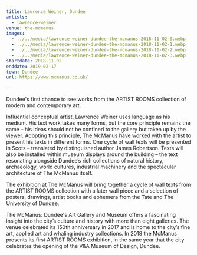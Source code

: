 ```yaml
---
title: Lawrence Weiner, Dundee
artists:
  - lawrence-weiner
venue: the-mcmanus
images:
  - ../../media/lawrence-weiner-dundee-the-mcmanus-2018-11-02-0.webp
  - ../../media/lawrence-weiner-dundee-the-mcmanus-2018-11-02-1.webp
  - ../../media/lawrence-weiner-dundee-the-mcmanus-2018-11-02-2.webp
  - ../../media/lawrence-weiner-dundee-the-mcmanus-2018-11-02-3.webp
startdate: 2018-11-02
enddate: 2019-02-17
town: Dundee
url: https://www.mcmanus.co.uk/

---
```


Dundee's first chance to see works from the ARTIST ROOMS collection of modern and contemporary art.

Influential conceptual artist, Lawrence Weiner uses language as his medium. His text work takes many forms, but the core principle remains the same – his ideas should not be confined to the gallery but taken up by the viewer. Adopting this principle, The McManus have worked with the artist to present his texts in different forms. One cycle of wall texts will be presented in Scots – translated by distinguished author James Robertson. Texts will also be installed within museum displays around the building – the text resonating alongside Dundee’s rich collections of natural history, archaeology, world cultures, industrial machinery and the spectacular architecture of The McManus itself.

The exhibition at The McManus will bring together a cycle of wall texts from the ARTIST ROOMS collection with a later wall piece and a selection of posters, drawings, artist books and ephemera from the Tate and The University of Dundee.

The McManus: Dundee's Art Gallery and Museum offers a fascinating insight into the city’s culture and history with more than eight galleries. The venue celebrated its 150th anniversary in 2017 and is home to the city’s fine art, applied art and whaling industry collections. In 2018 the McManus presents its first ARTIST ROOMS exhibition, in the same year that the city celebrates the opening of the V&A Museum of Design, Dundee.